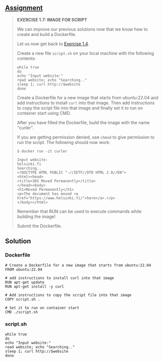 ## [Assignment](https://devopswithdocker.com/part-1/section-3#exercises-17---18)

> **EXERCISE 1.7: IMAGE FOR SCRIPT**
> 
> We can improve our previous solutions now that we know how to create and build a Dockerfile.
> 
> Let us now get back to [Exercise 1.4](https://github.com/VikSil/DevOps_with_Docker/blob/trunk/Part1/Exercise_1.4).
> 
> Create a new file `script.sh` on your local machine with the following contents:
> 
>     while true
>     do
>     echo "Input website:"
>     read website; echo "Searching.."
>     sleep 1; curl http://$website
>     done
> 
> Create a Dockerfile for a new image that starts from ubuntu:22.04 and add instructions to install `curl` into that image. Then add instructions to copy the script file into that image and finally set it to run on container start using CMD.
> 
> After you have filled the Dockerfile, build the image with the name "curler".
> 
> If you are getting permission denied, use `chmod` to give permission to run the script.
> The following should now work:
> 
>     $ docker run -it curler
> 
>     Input website:
>     helsinki.fi
>     Searching..
>     <!DOCTYPE HTML PUBLIC "-//IETF//DTD HTML 2.0//EN">
>     <html><head>
>     <title>301 Moved Permanently</title>
>     </head><body>
>     <h1>Moved Permanently</h1>
>     <p>The document has moved <a href="https://www.helsinki.fi/">here</a>.</p>
>     </body></html>
> 
> Remember that RUN can be used to execute commands while building the image!
> 
> Submit the Dockerfile.

## Solution

### Dockerfile

    # Create a Dockerfile for a new image that starts from ubuntu:22.04
    FROM ubuntu:22.04

    # add instructions to install curl into that image
    RUN apt-get update
    RUN apt-get install -y curl

    # Add instructions to copy the script file into that image
    COPY script.sh .

    # Set it to run on container start 
    CMD ./script.sh

### script.sh

    while true
    do
    echo "Input website:"
    read website; echo "Searching.."
    sleep 1; curl http://$website
    done